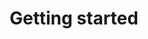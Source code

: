 ---
title: Getting started
icon: fas fa-rocket
position: 1
content_markdown: |-
  Integrating the **Inapptics SDK**s requires just a single line of code.
  
  Optionally you can leverage more advanced features with few additional lines of code.

  ---

  #### <i class="fas fa-cog"></i> &nbsp; SDK Integration

  See how easy it is to get started with **Inapptics**. Simply add our SDK and a single line of code to your app and you are good to go.

  On average it takes 2 minutes to integrate the **Inapptics SDK**.
  {: .info }

  Select a platform to get started:

  * <i class="fab fa-apple"></i> iOS SDK Integration ([CocoaPods](#sdkintegrationioscocoapods) \| [Manual](#sdkintegrationiosmanual))
  * <i class="fab fa-android"></i> Android SDK Integration ([Gradle](#sdkintegrationandroidgradle) \| [Manual](#sdkintegrationandroidmanual))

  ---

  #### <i class="fas fa-code"></i> &nbsp; API Reference

  Check out the API References for getting the most out of Inapptitcs:

  * <i class="fab fa-apple"></i> [iOS API Reference](#iosapireference)
  * <i class="fab fa-android"></i> [Android API Reference](#androidapireference)

  ---

  #### <i class="fas fa-cogs"></i> &nbsp; 3rd Party Integrations

  Integrate **Inapptics** with 3rd party services and your workflows.

  * <i class="fab fa-slack-hash"></i> [Integrate **Inapptics** with your [Slack](#3rdpartyslack) team for essential notifications.

  More integrations are planned. Shoot us an email at [feedback@inapptics.com](mailto:feedback@inapptics.com?subject=3rd party integration request&body=Hi,%0A%0AI would like to request a third party integration.%0A%0A) with requests for more 3rd party integrations.
  {: .info }

  ---

  #### Need more help?

  We are here to help with any questions you might have. Check out our [Frequenty Asked Questions](https://inapptics.com/faq/){:target="_blank"} section, use our [Live Chat](javascript:void()){: onclick="openChat();"} or shoot us an email at [support@inapptics.com](mailto:support@inapptics.com?subject=Support request&body=Hi,%0A%0AI have the following support request.%0A%0A)

  <script type="text/javascript">
  function openChat() {
    $crisp.push(["do", "chat:open"]);
  }
  </script>
---